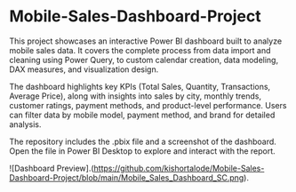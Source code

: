 # Mobile-Sales-Dashboard-Project
This project showcases an interactive Power BI dashboard built to analyze mobile sales data. It covers the complete process from data import and cleaning using Power Query, to custom calendar creation, data modeling, DAX measures, and visualization design.

The dashboard highlights key KPIs (Total Sales, Quantity, Transactions, Average Price), along with insights into sales by city, monthly trends, customer ratings, payment methods, and product-level performance. Users can filter data by mobile model, payment method, and brand for detailed analysis.

The repository includes the .pbix file and a screenshot of the dashboard. Open the file in Power BI Desktop to explore and interact with the report.


![Dashboard Preview].(https://github.com/kishortalode/Mobile-Sales-Dashboard-Project/blob/main/Mobile_Sales_Dashboard_SC.png).

